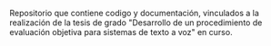 Repositorio que contiene codigo y documentación, vinculados a la realización de la tesis de grado "Desarrollo de un procedimiento de evaluación objetiva para sistemas de texto a voz" en curso. 
